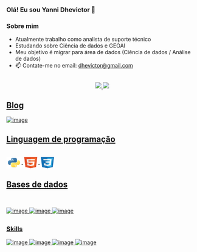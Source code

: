 ### Olá! Eu sou Yanni Dhevictor 👋

 
### Sobre mim
 
  - Atualmente trabalho como analista de suporte técnico
  - Estudando sobre Ciência de dados e GEOAI
  - Meu objetivo é migrar para área de dados (Ciência de dados / Análise de dados)
  - 📫 Contate-me no email: dhevictor@gmail.com
  
   
##
<div align="center">
  <a href="https://github.com/Yanni-Dhevictor">
  <img height="160em" src="https://github-readme-stats.vercel.app/api?username=Yanni-Dhevictor&show_icons=true&theme=dark&include_all_commits=true&count_private=true"/>
  <img height="160em" src="https://github-readme-stats.vercel.app/api/top-langs/?username=Yanni-Dhevictor&layout=compact&langs_count=7&theme=dark"/>
    
</div>
  
##

## Blog
  
![image](https://user-images.githubusercontent.com/55159834/142624867-071d1723-ad34-472d-bfbd-b63ef8ede80a.png)

## Linguagem de programação 
<div style="display: inline_block"><br>
  
  <img align="center" alt="Rafa-Python" height="30" width="40" src="https://raw.githubusercontent.com/devicons/devicon/master/icons/python/python-original.svg">
  <img align="center" alt="Rafa-HTML" height="30" width="40" src="https://raw.githubusercontent.com/devicons/devicon/master/icons/html5/html5-original.svg">
  <img align="center" alt="Rafa-CSS" height="30" width="40" src="https://raw.githubusercontent.com/devicons/devicon/master/icons/css3/css3-original.svg">
  
</div>

## Bases de dados
<div style="display: inline_block"><br>
  
  ![image](https://user-images.githubusercontent.com/55159834/142625201-2b607062-2630-4d30-97ed-fc98b49c5d38.png)
  ![image](https://user-images.githubusercontent.com/55159834/142625214-bbb4b39a-a19d-4a4d-b70b-32c9dd84d8a5.png)
  ![image](https://user-images.githubusercontent.com/55159834/142625237-7abb6727-3780-4e3d-baaa-a7b306c8e6d4.png)



 ##
 
 ### Skills
 ![image](https://user-images.githubusercontent.com/55159834/142624538-652e3674-dd35-4351-ac6b-800224a7f59a.png)
 ![image](https://user-images.githubusercontent.com/55159834/142624725-3d3f827c-b718-4906-957e-e66b34783ed9.png)
 ![image](https://user-images.githubusercontent.com/55159834/142624750-acb12f5c-262c-43b4-9e41-68805b74edb0.png)
 ![image](https://user-images.githubusercontent.com/55159834/142624771-da1d756d-d36f-49cb-af93-ba239ba68ea5.png)
